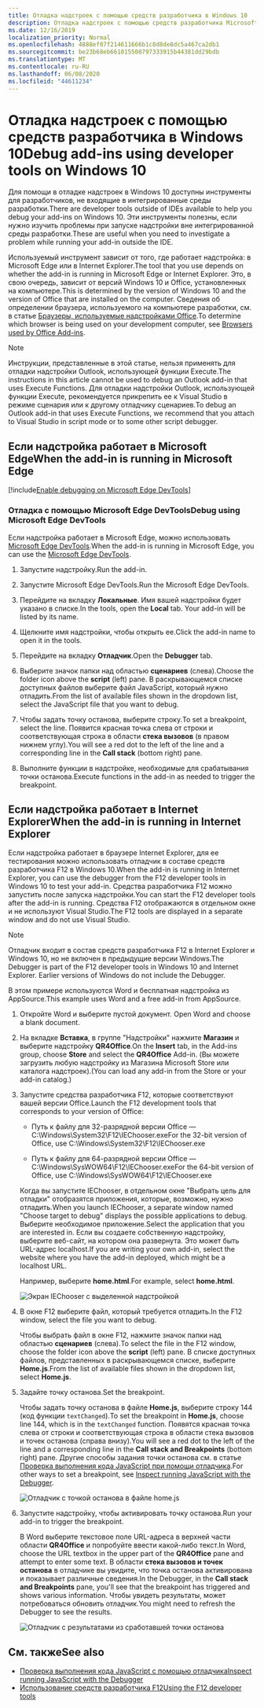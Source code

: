 ```yaml
---
title: Отладка надстроек с помощью средств разработчика в Windows 10
description: Отладка надстроек с помощью средств разработчика Microsoft Edge в Windows 10
ms.date: 12/16/2019
localization_priority: Normal
ms.openlocfilehash: 4888ef07f214611666b1c8d8de8dc5a467ca2db1
ms.sourcegitcommit: be23b68eb661015508797333915b44381dd29bdb
ms.translationtype: MT
ms.contentlocale: ru-RU
ms.lasthandoff: 06/08/2020
ms.locfileid: "44611234"
---
```

# <a name="debug-add-ins-using-developer-tools-on-windows-10"></a><span data-ttu-id="8995c-103">Отладка надстроек с помощью средств разработчика в Windows 10</span><span class="sxs-lookup"><span data-stu-id="8995c-103">Debug add-ins using developer tools on Windows 10</span></span>

<span data-ttu-id="8995c-104">Для помощи в отладке надстроек в Windows 10 доступны инструменты для разработчиков, не входящие в интегрированные среды разработки.</span><span class="sxs-lookup"><span data-stu-id="8995c-104">There are developer tools outside of IDEs available to help you debug your add-ins on Windows 10.</span></span> <span data-ttu-id="8995c-105">Эти инструменты полезны, если нужно изучить проблемы при запуске надстройки вне интегрированной среды разработки.</span><span class="sxs-lookup"><span data-stu-id="8995c-105">These are useful when you need to investigate a problem while running your add-in outside the IDE.</span></span>

<span data-ttu-id="8995c-106">Используемый инструмент зависит от того, где работает надстройка: в Microsoft Edge или в Internet Explorer.</span><span class="sxs-lookup"><span data-stu-id="8995c-106">The tool that you use depends on whether the add-in is running in Microsoft Edge or Internet Explorer.</span></span> <span data-ttu-id="8995c-107">Это, в свою очередь, зависит от версий Windows 10 и Office, установленных на компьютере.</span><span class="sxs-lookup"><span data-stu-id="8995c-107">This is determined by the version of Windows 10 and the version of Office that are installed on the computer.</span></span> <span data-ttu-id="8995c-108">Сведения об определении браузера, используемого на компьютере разработки, см. в статье [Браузеры, используемые надстройками Office](../concepts/browsers-used-by-office-web-add-ins.md).</span><span class="sxs-lookup"><span data-stu-id="8995c-108">To determine which browser is being used on your development computer, see [Browsers used by Office Add-ins](../concepts/browsers-used-by-office-web-add-ins.md).</span></span>

> [!NOTE]
> <span data-ttu-id="8995c-109">Инструкции, представленные в этой статье, нельзя применять для отладки надстройки Outlook, использующей функции Execute.</span><span class="sxs-lookup"><span data-stu-id="8995c-109">The instructions in this article cannot be used to debug an Outlook add-in that uses Execute Functions.</span></span> <span data-ttu-id="8995c-110">Для отладки надстройки Outlook, использующей функции Execute, рекомендуется прикрепить ее к Visual Studio в режиме сценария или к другому отладчику сценариев.</span><span class="sxs-lookup"><span data-stu-id="8995c-110">To debug an Outlook add-in that uses Execute Functions, we recommend that you attach to Visual Studio in script mode or to some other script debugger.</span></span>

## <a name="when-the-add-in-is-running-in-microsoft-edge"></a><span data-ttu-id="8995c-111">Если надстройка работает в Microsoft Edge</span><span class="sxs-lookup"><span data-stu-id="8995c-111">When the add-in is running in Microsoft Edge</span></span>

[!include[Enable debugging on Microsoft Edge DevTools](../includes/enable-debugging-on-edge-devtools.md)]

### <a name="debug-using-microsoft-edge-devtools"></a><span data-ttu-id="8995c-112">Отладка с помощью Microsoft Edge DevTools</span><span class="sxs-lookup"><span data-stu-id="8995c-112">Debug using Microsoft Edge DevTools</span></span>

<span data-ttu-id="8995c-113">Если надстройка работает в Microsoft Edge, можно использовать [Microsoft Edge DevTools](https://www.microsoft.com/p/microsoft-edge-devtools-preview/9mzbfrmz0mnj?activetab=pivot%3Aoverviewtab).</span><span class="sxs-lookup"><span data-stu-id="8995c-113">When the add-in is running in Microsoft Edge, you can use the [Microsoft Edge DevTools](https://www.microsoft.com/p/microsoft-edge-devtools-preview/9mzbfrmz0mnj?activetab=pivot%3Aoverviewtab).</span></span>

1. <span data-ttu-id="8995c-114">Запустите надстройку.</span><span class="sxs-lookup"><span data-stu-id="8995c-114">Run the add-in.</span></span>

2. <span data-ttu-id="8995c-115">Запустите Microsoft Edge DevTools.</span><span class="sxs-lookup"><span data-stu-id="8995c-115">Run the Microsoft Edge DevTools.</span></span>

3. <span data-ttu-id="8995c-116">Перейдите на вкладку **Локальные**. Имя вашей надстройки будет указано в списке.</span><span class="sxs-lookup"><span data-stu-id="8995c-116">In the tools, open the **Local** tab. Your add-in will be listed by its name.</span></span>

4. <span data-ttu-id="8995c-117">Щелкните имя надстройки, чтобы открыть ее.</span><span class="sxs-lookup"><span data-stu-id="8995c-117">Click the add-in name to open it in the tools.</span></span>

5. <span data-ttu-id="8995c-118">Перейдите на вкладку **Отладчик**.</span><span class="sxs-lookup"><span data-stu-id="8995c-118">Open the **Debugger** tab.</span></span> 

6. <span data-ttu-id="8995c-119">Выберите значок папки над областью **сценариев** (слева).</span><span class="sxs-lookup"><span data-stu-id="8995c-119">Choose the folder icon above the **script** (left) pane.</span></span> <span data-ttu-id="8995c-120">В раскрывающемся списке доступных файлов выберите файл JavaScript, который нужно отладить.</span><span class="sxs-lookup"><span data-stu-id="8995c-120">From the list of available files shown in the dropdown list, select the JavaScript file that you want to debug.</span></span>

7. <span data-ttu-id="8995c-121">Чтобы задать точку останова, выберите строку.</span><span class="sxs-lookup"><span data-stu-id="8995c-121">To set a breakpoint, select the line.</span></span> <span data-ttu-id="8995c-122">Появится красная точка слева от строки и соответствующая строка в области **стека вызовов** (в правом нижнем углу).</span><span class="sxs-lookup"><span data-stu-id="8995c-122">You will see a red dot to the left of the line and a corresponding line in the **Call stack** (bottom right) pane.</span></span>

8. <span data-ttu-id="8995c-123">Выполните функции в надстройке, необходимые для срабатывания точки останова.</span><span class="sxs-lookup"><span data-stu-id="8995c-123">Execute functions in the add-in as needed to trigger the breakpoint.</span></span>

## <a name="when-the-add-in-is-running-in-internet-explorer"></a><span data-ttu-id="8995c-124">Если надстройка работает в Internet Explorer</span><span class="sxs-lookup"><span data-stu-id="8995c-124">When the add-in is running in Internet Explorer</span></span>

<span data-ttu-id="8995c-125">Если надстройка работает в браузере Internet Explorer, для ее тестирования можно использовать отладчик в составе средств разработчика F12 в Windows 10.</span><span class="sxs-lookup"><span data-stu-id="8995c-125">When the add-in is running in Internet Explorer, you can use the debugger from the F12 developer tools in Windows 10 to test your add-in.</span></span> <span data-ttu-id="8995c-126">Средства разработчика F12 можно запустить после запуска надстройки.</span><span class="sxs-lookup"><span data-stu-id="8995c-126">You can start the F12 developer tools after the add-in is running.</span></span> <span data-ttu-id="8995c-127">Средства F12 отображаются в отдельном окне и не используют Visual Studio.</span><span class="sxs-lookup"><span data-stu-id="8995c-127">The F12 tools are displayed in a separate window and do not use Visual Studio.</span></span>

> [!NOTE]
> <span data-ttu-id="8995c-p107">Отладчик входит в состав средств разработчика F12 в Internet Explorer и Windows 10, но не включен в предыдущие версии Windows.</span><span class="sxs-lookup"><span data-stu-id="8995c-p107">The Debugger is part of the F12 developer tools in Windows 10 and Internet Explorer. Earlier versions of Windows do not include the Debugger.</span></span> 

<span data-ttu-id="8995c-130">В этом примере используются Word и бесплатная надстройка из AppSource.</span><span class="sxs-lookup"><span data-stu-id="8995c-130">This example uses Word and a free add-in from AppSource.</span></span>

1. <span data-ttu-id="8995c-131">Откройте Word и выберите пустой документ. </span><span class="sxs-lookup"><span data-stu-id="8995c-131">Open Word and choose a blank document.</span></span> 
    
2. <span data-ttu-id="8995c-132">На вкладке **Вставка**, в группе "Надстройки" нажмите **Магазин** и выберите надстройку **QR4Office**.</span><span class="sxs-lookup"><span data-stu-id="8995c-132">On the **Insert** tab, in the Add-ins group, choose **Store** and select the **QR4Office** Add-in.</span></span> <span data-ttu-id="8995c-133">(Вы можете загрузить любую надстройку из Магазина Microsoft Store или каталога надстроек).</span><span class="sxs-lookup"><span data-stu-id="8995c-133">(You can load any add-in from the Store or your add-in catalog.)</span></span>
    
3. <span data-ttu-id="8995c-134">Запустите средства разработчика F12, которые соответствуют вашей версии Office.</span><span class="sxs-lookup"><span data-stu-id="8995c-134">Launch the F12 development tools that corresponds to your version of Office:</span></span>
    
   - <span data-ttu-id="8995c-135">Путь к файлу для 32-разрядной версии Office — C:\Windows\System32\F12\IEChooser.exe</span><span class="sxs-lookup"><span data-stu-id="8995c-135">For the 32-bit version of Office, use C:\Windows\System32\F12\IEChooser.exe</span></span>
    
   - <span data-ttu-id="8995c-136">Путь к файлу для 64-разрядной версии Office — C:\Windows\SysWOW64\F12\IEChooser.exe</span><span class="sxs-lookup"><span data-stu-id="8995c-136">For the 64-bit version of Office, use C:\Windows\SysWOW64\F12\IEChooser.exe</span></span>
    
   <span data-ttu-id="8995c-137">Когда вы запустите IEChooser, в отдельном окне "Выбрать цель для отладки" отобразятся приложения, которые, возможно, нужно отладить.</span><span class="sxs-lookup"><span data-stu-id="8995c-137">When you launch IEChooser, a separate window named "Choose target to debug" displays the possible applications to debug.</span></span> <span data-ttu-id="8995c-138">Выберите необходимое приложение.</span><span class="sxs-lookup"><span data-stu-id="8995c-138">Select the application that you are interested in.</span></span> <span data-ttu-id="8995c-139">Если вы создаете собственную надстройку, выберите веб-сайт, на котором она развернута. Это может быть URL-адрес localhost.</span><span class="sxs-lookup"><span data-stu-id="8995c-139">If you are writing your own add-in, select the website where you have the add-in deployed, which might be a localhost URL.</span></span> 
    
   <span data-ttu-id="8995c-140">Например, выберите **home.html**.</span><span class="sxs-lookup"><span data-stu-id="8995c-140">For example, select **home.html**.</span></span> 
    
   ![Экран IEChooser с выделенной надстройкой](../images/choose-target-to-debug.png)

4. <span data-ttu-id="8995c-142">В окне F12 выберите файл, который требуется отладить.</span><span class="sxs-lookup"><span data-stu-id="8995c-142">In the F12 window, select the file you want to debug.</span></span>
    
   <span data-ttu-id="8995c-143">Чтобы выбрать файл в окне F12, нажмите значок папки над областью **сценариев** (слева).</span><span class="sxs-lookup"><span data-stu-id="8995c-143">To select the file in the F12 window, choose the folder icon above the **script** (left) pane.</span></span> <span data-ttu-id="8995c-144">В списке доступных файлов, представленных в раскрывающемся списке, выберите **Home.js**.</span><span class="sxs-lookup"><span data-stu-id="8995c-144">From the list of available files shown in the dropdown list, select **Home.js**.</span></span>
    
5. <span data-ttu-id="8995c-145">Задайте точку останова.</span><span class="sxs-lookup"><span data-stu-id="8995c-145">Set the breakpoint.</span></span>
    
   <span data-ttu-id="8995c-146">Чтобы задать точку останова в файле **Home.js**, выберите строку 144 (код функции `textChanged`).</span><span class="sxs-lookup"><span data-stu-id="8995c-146">To set the breakpoint in **Home.js**, choose line 144, which is in the  `textChanged` function.</span></span> <span data-ttu-id="8995c-147">Появятся красная точка слева от строки и соответствующая строка в области стека вызовов и точек останова (справа внизу).</span><span class="sxs-lookup"><span data-stu-id="8995c-147">You will see a red dot to the left of the line and a corresponding line in the **Call stack and Breakpoints** (bottom right) pane.</span></span> <span data-ttu-id="8995c-148">Другие способы задания точки останова см. в статье [Проверка выполнения кода JavaScript при помощи отладчика](/previous-versions/windows/internet-explorer/ie-developer/samples/dn255007(v=vs.85)).</span><span class="sxs-lookup"><span data-stu-id="8995c-148">For other ways to set a breakpoint, see [Inspect running JavaScript with the Debugger](/previous-versions/windows/internet-explorer/ie-developer/samples/dn255007(v=vs.85)).</span></span> 
    
   ![Отладчик с точкой останова в файле home.js](../images/debugger-home-js-02.png)

6. <span data-ttu-id="8995c-150">Запустите надстройку, чтобы активировать точку останова.</span><span class="sxs-lookup"><span data-stu-id="8995c-150">Run your add-in to trigger the breakpoint.</span></span>
    
   <span data-ttu-id="8995c-151">В Word выберите текстовое поле URL-адреса в верхней части области **QR4Office** и попробуйте ввести какой-либо текст.</span><span class="sxs-lookup"><span data-stu-id="8995c-151">In Word, choose the URL textbox in the upper part of the **QR4Office** pane and attempt to enter some text.</span></span> <span data-ttu-id="8995c-152">В области **стека вызовов и точек останова** в отладчике вы увидите, что точка останова активирована и показывает различные сведения.</span><span class="sxs-lookup"><span data-stu-id="8995c-152">In the Debugger, in the **Call stack and Breakpoints** pane, you'll see that the breakpoint has triggered and shows various information.</span></span> <span data-ttu-id="8995c-153">Чтобы увидеть результаты, может потребоваться обновить отладчик.</span><span class="sxs-lookup"><span data-stu-id="8995c-153">You might need to refresh the Debugger to see the results.</span></span>
    
   ![Отладчик с результатами из сработавшей точки останова](../images/debugger-home-js-01.png)


## <a name="see-also"></a><span data-ttu-id="8995c-155">См. также</span><span class="sxs-lookup"><span data-stu-id="8995c-155">See also</span></span>

- <span data-ttu-id="8995c-156">[Проверка выполнения кода JavaScript с помощью отладчика](/previous-versions/windows/internet-explorer/ie-developer/samples/dn255007(v=vs.85))</span><span class="sxs-lookup"><span data-stu-id="8995c-156">[Inspect running JavaScript with the Debugger](/previous-versions/windows/internet-explorer/ie-developer/samples/dn255007(v=vs.85))</span></span>
- <span data-ttu-id="8995c-157">[Использование средств разработчика F12](/previous-versions/windows/internet-explorer/ie-developer/samples/bg182326(v=vs.85))</span><span class="sxs-lookup"><span data-stu-id="8995c-157">[Using the F12 developer tools](/previous-versions/windows/internet-explorer/ie-developer/samples/bg182326(v=vs.85))</span></span>
